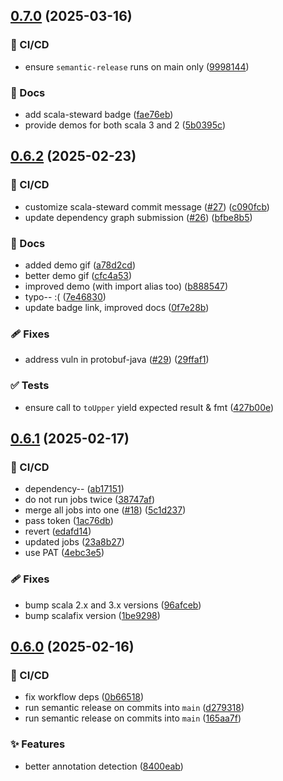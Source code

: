 ## [0.7.0](https://github.com/polentino/redacted/compare/v0.6.2...v0.7.0) (2025-03-16)

### 🤖 CI/CD

* ensure `semantic-release` runs on main only ([9998144](https://github.com/polentino/redacted/commit/999814484b0c9d8d1244160d3b551ee8712090f3))

### 📖 Docs

* add scala-steward badge ([fae76eb](https://github.com/polentino/redacted/commit/fae76eb7fc7def004179092a4603dc01b3ef317f))
* provide demos for both scala 3 and 2 ([5b0395c](https://github.com/polentino/redacted/commit/5b0395cd90da21ee4a11573b2a8a5f9afe8a8575))

## [0.6.2](https://github.com/polentino/redacted/compare/v0.6.1...v0.6.2) (2025-02-23)

### 🤖 CI/CD

* customize scala-steward commit message ([#27](https://github.com/polentino/redacted/issues/27)) ([c090fcb](https://github.com/polentino/redacted/commit/c090fcb225bb2425a6c95ea8a285a07df14e97a0))
* update dependency graph submission ([#26](https://github.com/polentino/redacted/issues/26)) ([bfbe8b5](https://github.com/polentino/redacted/commit/bfbe8b5fcb072efa8a8fcd39d3be9f233096b545))

### 📖 Docs

* added demo gif ([a78d2cd](https://github.com/polentino/redacted/commit/a78d2cdd3bb8e922ad8519c493dca68947352ac7))
* better demo gif ([cfc4a53](https://github.com/polentino/redacted/commit/cfc4a5337ef35fc4d271763a279682a7853a9104))
* improved demo (with import alias too) ([b888547](https://github.com/polentino/redacted/commit/b88854733b534c4e0fea69420da5bf92d072b028))
* typo-- :( ([7e46830](https://github.com/polentino/redacted/commit/7e4683068594d67314f92ec7b46f35b2dfb56143))
* update badge link, improved docs ([0f7e28b](https://github.com/polentino/redacted/commit/0f7e28ba63829c2318ee5de5ee499ceb0083e1fb))

### 🩹 Fixes

* address vuln in protobuf-java ([#29](https://github.com/polentino/redacted/issues/29))  ([29ffaf1](https://github.com/polentino/redacted/commit/29ffaf1ce484e7afee9bf6f62453f5ca390255a2))

### ✅ Tests

* ensure call to `toUpper` yield expected result & fmt ([427b00e](https://github.com/polentino/redacted/commit/427b00e28f16472e91c42d32abd43dccb2d3f3b3))

## [0.6.1](https://github.com/polentino/redacted/compare/v0.6.0...v0.6.1) (2025-02-17)

### 🤖 CI/CD

* dependency-- ([ab17151](https://github.com/polentino/redacted/commit/ab171511cb0433afbdd30404351c9d8e0f2e71aa))
* do not run jobs twice ([38747af](https://github.com/polentino/redacted/commit/38747af38640066018b1348eb1ea9490f18d69ec))
* merge all jobs into one ([#18](https://github.com/polentino/redacted/issues/18)) ([5c1d237](https://github.com/polentino/redacted/commit/5c1d23793e41ca94e19701059b070d11d5d36cb1))
* pass token ([1ac76db](https://github.com/polentino/redacted/commit/1ac76db3de4060dc6d1ff9e9431868e87e60ed4b))
* revert ([edafd14](https://github.com/polentino/redacted/commit/edafd14f3b54988c8b80a18fc32edef125ccc8eb))
* updated jobs ([23a8b27](https://github.com/polentino/redacted/commit/23a8b274024002c12c2a802ab795081c2f0fb689))
* use PAT ([4ebc3e5](https://github.com/polentino/redacted/commit/4ebc3e56921ef87177d99a785c556a06fd4da564))

### 🩹 Fixes

* bump scala 2.x and 3.x versions ([96afceb](https://github.com/polentino/redacted/commit/96afceb9d0caf9ebe7be19b9762bfdae1b402be9))
* bump scalafix version ([1be9298](https://github.com/polentino/redacted/commit/1be929817f07116d8e8affcbb616e39ffe3d2c1e))

## [0.6.0](https://github.com/polentino/redacted/compare/v0.5.1...v0.6.0) (2025-02-16)

### 🤖 CI/CD

* fix workflow deps ([0b66518](https://github.com/polentino/redacted/commit/0b6651834624c183ff020ec661516cc9f962534f))
* run semantic release on commits into `main` ([d279318](https://github.com/polentino/redacted/commit/d279318f5fb947c43d3e00eabb3179a4ba39521d))
* run semantic release on commits into `main` ([165aa7f](https://github.com/polentino/redacted/commit/165aa7f0d5435d19958457120c2e0986852330d1))

### ✨ Features

* better annotation detection ([8400eab](https://github.com/polentino/redacted/commit/8400eab73654a2fe421204ddcc8a2e8614525b2a))
